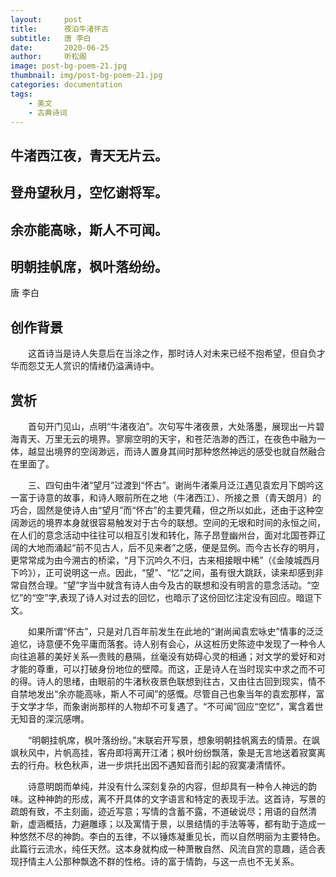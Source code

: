 ```yaml
---
layout:     post
title:      夜泊牛渚怀古
subtitle:   唐 李白
date:       2020-06-25
author:     听松阁
image: post-bg-poem-21.jpg
thumbnail: img/post-bg-poem-21.jpg
categories: documentation
tags:
    - 美文
    - 古典诗词
---
```



## 牛渚西江夜，青天无片云。

## 登舟望秋月，空忆谢将军。

## 余亦能高咏，斯人不可闻。

## 明朝挂帆席，枫叶落纷纷。



唐 李白

## 创作背景



　　这首诗当是诗人失意后在当涂之作，那时诗人对未来已经不抱希望，但自负才华而怨艾无人赏识的情绪仍溢满诗中。





## 赏析



　　首句开门见山，点明“牛渚夜泊”。次句写牛渚夜景，大处落墨，展现出一片碧海青天、万里无云的境界。寥廓空明的天宇，和苍茫浩渺的西江，在夜色中融为一体，越显出境界的空阔渺远，而诗人置身其间时那种悠然神远的感受也就自然融合在里面了。



　　三、四句由牛渚“望月”过渡到“怀古”。谢尚牛渚乘月泛江遇见袁宏月下朗吟这一富于诗意的故事，和诗人眼前所在之地（牛渚西江）、所接之景（青天朗月）的巧合，固然是使诗人由“望月”而“怀古”的主要凭藉，但之所以如此，还由于这种空阔渺远的境界本身就很容易触发对于古今的联想。空间的无垠和时间的永恒之间，在人们的意念活动中往往可以相互引发和转化，陈子昂登幽州台，面对北国苍莽辽阔的大地而涌起“前不见古人，后不见来者”之感，便是显例。而今古长存的明月，更常常成为由今溯古的桥梁，“月下沉吟久不归，古来相接眼中稀”（《金陵城西月下吟》），正可说明这一点。因此，“望”、“忆”之间，虽有很大跳跃，读来却感到非常自然合理。“望”字当中就含有诗人由今及古的联想和没有明言的意念活动。“空忆”的“空”字,表现了诗人对过去的回忆，也暗示了这份回忆注定没有回应。暗逗下文。



　　如果所谓“怀古”，只是对几百年前发生在此地的“谢尚闻袁宏咏史”情事的泛泛追忆，诗意便不免平庸而落套。诗人别有会心，从这桩历史陈迹中发现了一种令人向往追慕的美好关系—贵贱的悬隔，丝毫没有妨碍心灵的相通；对文学的爱好和对才能的尊重，可以打破身份地位的壁障。而这，正是诗人在当时现实中求之而不可的得。诗人的思绪，由眼前的牛渚秋夜景色联想到往古，又由往古回到现实，情不自禁地发出“余亦能高咏，斯人不可闻”的感慨。尽管自己也象当年的袁宏那样，富于文学才华，而象谢尚那样的人物却不可复遇了。“不可闻”回应“空忆”，寓含着世无知音的深沉感喟。



　　“明朝挂帆席，枫叶落纷纷。”末联宕开写景，想象明朝挂帆离去的情景。在飒飒秋风中，片帆高挂，客舟即将离开江渚；枫叶纷纷飘落，象是无言地送着寂寞离去的行舟。秋色秋声，进一步烘托出因不遇知音而引起的寂寞凄清情怀。



　　诗意明朗而单纯，并没有什么深刻复杂的内容，但却具有一种令人神远的韵味。这种神韵的形成，离不开具体的文字语言和特定的表现手法。这首诗，写景的疏朗有致，不主刻画，迹近写意；写情的含蓄不露，不道破说尽；用语的自然清新，虚涵概括，力避雕琢；以及寓情于景，以景结情的手法等等，都有助于造成一种悠然不尽的神韵。李白的五律，不以锤炼凝重见长，而以自然明丽为主要特色。此篇行云流水，纯任天然。这本身就构成一种萧散自然、风流自赏的意趣，适合表现抒情主人公那种飘逸不群的性格。诗的富于情韵，与这一点也不无关系。
